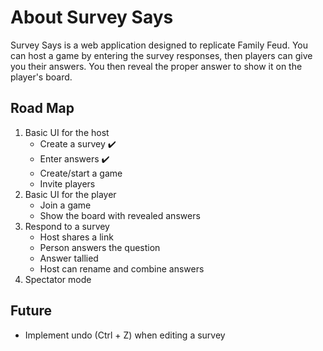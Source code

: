 # About Survey Says

Survey Says is a web application designed to replicate Family Feud. You can host a game by entering
the survey responses, then players can give you their answers. You then reveal the proper answer to
show it on the player's board.

## Road Map

1. Basic UI for the host
	- Create a survey :heavy_check_mark:
	- Enter answers :heavy_check_mark:
	- Create/start a game
	- Invite players
2. Basic UI for the player
	- Join a game
	- Show the board with revealed answers
3. Respond to a survey
	- Host shares a link
	- Person answers the question
	- Answer tallied
	- Host can rename and combine answers
4. Spectator mode

## Future

- Implement undo (Ctrl + Z) when editing a survey